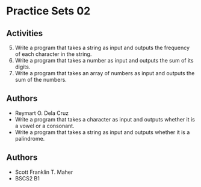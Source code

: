 # Practice Sets 02

## Activities
5. Write a program that takes a string as input and outputs the frequency of each character in the string.
6. Write a program that takes a number as input and outputs the sum of its digits.
7. Write a program that takes an array of numbers as input and outputs the sum of the numbers.

## Authors
- Reymart O. Dela Cruz
- Write a program that takes a character as input and outputs whether it is a vowel or a consonant.
- Write a program that takes a string as input and outputs whether it is a palindrome.
## Authors
- Scott Franklin T. Maher
- BSCS2 B1


